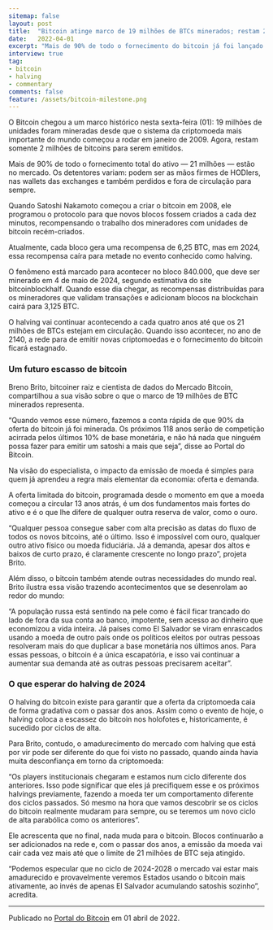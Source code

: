 ```yaml
---
sitemap: false
layout: post
title:  "Bitcoin atinge marco de 19 milhões de BTCs minerados; restam 2 milhões"
date:   2022-04-01
excerpt: "Mais de 90% de todo o fornecimento do bitcoin já foi lançado ao mercado"
interview: true
tag:
- bitcoin
- halving
- commentary
comments: false
feature: /assets/bitcoin-milestone.png
---
```

O Bitcoin chegou a um marco histórico nesta sexta-feira (01): 19 milhões de unidades foram mineradas desde que o sistema da criptomoeda mais importante do mundo começou a rodar em janeiro de 2009. Agora, restam somente 2 milhões de bitcoins para serem emitidos.

Mais de 90% de todo o fornecimento total do ativo — 21 milhões — estão no mercado. Os detentores variam: podem ser as mãos firmes de HODlers, nas wallets das exchanges e também perdidos e fora de circulação para sempre.

Quando Satoshi Nakamoto começou a criar o bitcoin em 2008, ele programou o protocolo para que novos blocos fossem criados a cada dez minutos, recompensando o trabalho dos mineradores com unidades de bitcoin recém-criados.

Atualmente, cada bloco gera uma recompensa de 6,25 BTC, mas em 2024, essa recompensa caíra para metade no evento conhecido como halving. 

O fenômeno está marcado para acontecer no bloco 840.000, que deve ser minerado em 4 de maio de 2024, segundo estimativa do site bitcoinblockhalf. Quando esse dia chegar, as recompensas distribuídas para os mineradores que validam transações e adicionam blocos na blockchain cairá para 3,125 BTC.

O halving vai continuar acontecendo a cada quatro anos até que os 21 milhões de BTCs estejam em circulação. Quando isso acontecer, no ano de 2140, a rede para de emitir novas criptomoedas e o fornecimento do bitcoin ficará estagnado.  

### Um futuro escasso de bitcoin
Breno Brito, bitcoiner raiz e cientista de dados do Mercado Bitcoin, compartilhou a sua visão sobre o que o marco de 19 milhões de BTC minerados representa.

“Quando vemos esse número, fazemos a conta rápida de que 90% da oferta do bitcoin já foi minerada. Os próximos 118 anos serão de competição acirrada pelos últimos 10% de base monetária, e não há nada que ninguém possa fazer para emitir um satoshi a mais que seja”, disse ao Portal do Bitcoin.

Na visão do especialista, o impacto da emissão de moeda é simples para quem já aprendeu a regra mais elementar da economia: oferta e demanda. 

A oferta limitada do bitcoin, programada desde o momento em que a moeda começou a circular 13 anos atrás, é um dos fundamentos mais fortes do ativo e é o que lhe difere de qualquer outra reserva de valor, como o ouro.

“Qualquer pessoa consegue saber com alta precisão as datas do fluxo de todos os novos bitcoins, até o último. Isso é impossível com ouro, qualquer outro ativo físico ou moeda fiduciária. Já a demanda, apesar dos altos e baixos de curto prazo, é claramente crescente no longo prazo”, projeta Brito.

Além disso, o bitcoin também atende outras necessidades do mundo real. Brito ilustra essa visão trazendo acontecimentos que se desenrolam ao redor do mundo:

“A população russa está sentindo na pele como é fácil ficar trancado do lado de fora da sua conta ao banco, impotente, sem acesso ao dinheiro que economizou a vida inteira. Já países como El Salvador se viram enrascados usando a moeda de outro país onde os políticos eleitos por outras pessoas resolveram mais do que duplicar a base monetária nos últimos anos. Para essas pessoas, o bitcoin é a única escapatória, e isso vai continuar a aumentar sua demanda até as outras pessoas precisarem aceitar”.

### O que esperar do halving de 2024
O halving do bitcoin existe para garantir que a oferta da criptomoeda caia de forma gradativa com o passar dos anos. Assim como o evento de hoje, o halving coloca a escassez do bitcoin nos holofotes e, historicamente, é sucedido por ciclos de alta.

Para Brito, contudo, o amadurecimento do mercado com halving que está por vir pode ser diferente do que foi visto no passado, quando ainda havia muita desconfiança em torno da criptomoeda: 

“Os players institucionais chegaram e estamos num ciclo diferente dos anteriores. Isso pode significar que eles já precifiquem esse e os próximos halvings previamente, fazendo a moeda ter um comportamento diferente dos ciclos passados. Só mesmo na hora que vamos descobrir se os ciclos do bitcoin realmente mudaram para sempre, ou se teremos um novo ciclo de alta parabólica como os anteriores”.

Ele acrescenta que no final, nada muda para o bitcoin. Blocos continuarão a ser adicionados na rede e, com o passar dos anos, a emissão da moeda vai cair cada vez mais até que o limite de 21 milhões de BTC seja atingido.

“Podemos especular que no ciclo de 2024-2028  o mercado vai estar mais amadurecido e provavelmente veremos Estados usando o bitcoin mais ativamente, ao invés de apenas El Salvador acumulando satoshis sozinho”, acredita.

---

Publicado no [Portal do Bitcoin](https://portaldobitcoin.uol.com.br/bitcoin-atinge-marco-de-19-milhoes-de-btcs-minerados-restam-2-milhoes/) em 01 abril de 2022.
